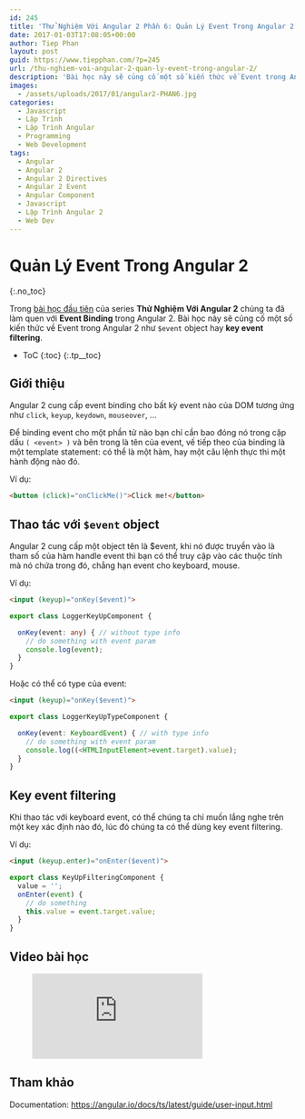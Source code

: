 ```yaml
---
id: 245
title: 'Thử Nghiệm Với Angular 2 Phần 6: Quản Lý Event Trong Angular 2'
date: 2017-01-03T17:08:05+00:00
author: Tiep Phan
layout: post
guid: https://www.tiepphan.com/?p=245
url: /thu-nghiem-voi-angular-2-quan-ly-event-trong-angular-2/
description: 'Bài học này sẽ củng cố một số kiến thức về Event trong Angular 2 như $event object hay key event filtering.'
images:
  - /assets/uploads/2017/01/angular2-PHAN6.jpg
categories:
  - Javascript
  - Lập Trình
  - Lập Trình Angular
  - Programming
  - Web Development
tags:
  - Angular
  - Angular 2
  - Angular 2 Directives
  - Angular 2 Event
  - Angular Component
  - Javascript
  - Lập Trình Angular 2
  - Web Dev
---
```


# Quản Lý Event Trong Angular 2
{:.no_toc}

Trong <a href="/thu-nghiem-voi-angular-2-component-va-data-binding/" target="_blank">bài học đầu tiên</a> của series **Thử Nghiệm Với Angular 2** chúng ta đã làm quen với **Event Binding** trong Angular 2. Bài học này sẽ củng cố một số kiến thức về Event trong Angular 2 như `$event` object hay **key event filtering**.

* ToC
{:toc}
{:.tp__toc}

## Giới thiệu
Angular 2 cung cấp event binding cho bất kỳ event nào của DOM tương ứng như `click`, `keyup`, `keydown`, `mouseover`, &#8230;

Để binding event cho một phần tử nào bạn chỉ cần bao đóng nó trong cặp dấu `( <event> )` và bên trong là tên của event, vế tiếp theo của binding là một template statement: có thể là một hàm, hay một câu lệnh thực thi một hành động nào đó.

Ví dụ:

```html
<button (click)="onClickMe()">Click me!</button>
```

## Thao tác với `$event` object

Angular 2 cung cấp một object tên là $event, khi nó được truyền vào là tham số của hàm handle event thì bạn có thể truy cập vào các thuộc tính mà nó chứa trong đó, chẳng hạn event cho keyboard, mouse.

Ví dụ:

```html
<input (keyup)="onKey($event)">
```

```ts
export class LoggerKeyUpComponent {

  onKey(event: any) { // without type info
    // do something with event param
    console.log(event);
  }
}
```

Hoặc có thể có type của event:

```html
<input (keyup)="onKey($event)">
```
```ts
export class LoggerKeyUpTypeComponent {

  onKey(event: KeyboardEvent) { // with type info
    // do something with event param
    console.log((<HTMLInputElement>event.target).value);
  }
}
```

## Key event filtering

Khi thao tác với keyboard event, có thể chúng ta chỉ muốn lắng nghe trên một key xác định nào đó, lúc đó chúng ta có thể dùng key event filtering.

Ví dụ:

```html
<input (keyup.enter)="onEnter($event)">
```

```ts
export class KeyUpFilteringComponent {
  value = '';
  onEnter(event) { 
    // do something
    this.value = event.target.value;
  }
}
```

## Video bài học

<figure class="video_container">
  <iframe src="https://www.youtube.com/embed/epA82AYZPck" frameborder="0" allowfullscreen="true"> </iframe>
</figure>

## Tham khảo

Documentation: <a href="https://angular.io/docs/ts/latest/guide/user-input.html" target="_blank">https://angular.io/docs/ts/latest/guide/user-input.html</a>